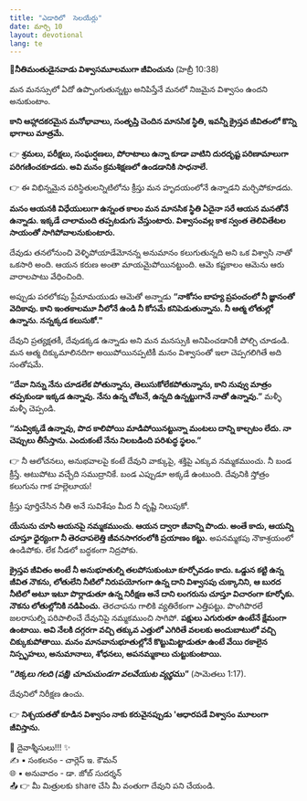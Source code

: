 ```yaml
---
title: "ఎడారిలో  సెలయేర్లు"
date: మార్చి 10
layout: devotional
lang: te
---
```


**📖నీతిమంతుడైనవాడు విశ్వాసమూలముగా జీవించును**
 (హెబ్రీ 10:38)

మన మనస్సులో ఏదో ఉప్పొంగుతున్నట్టు అనిపిస్తేనే మనలో నిజమైన విశ్వాసం ఉందని అనుకుంటాం. 

**కాని ఆహ్లాదకరమైన మనోభావాలు, సంతృప్తి చెందిన మానసిక స్థితి, ఇవన్నీ క్రైస్తవ జీవితంలో కొన్ని భాగాలు మాత్రమే.**

👉 **శ్రమలు, పరీక్షలు, సంఘర్షణలు, పోరాటాలు ఉన్నా కూడా వాటిని దురదృష్ట పరిణామాలుగా పరిగణించకూడదు. అవి మనం క్రమశిక్షణలో ఉండడానికి సాధనాలే.**

👉 ఈ విభిన్నమైన పరిస్థితులన్నిటిలోను క్రీస్తు మన హృదయంలోనే ఉన్నాడని మర్చిపోకూడదు. 

**మనం ఆయనకి విధేయులుగా ఉన్నంత కాలం మన మానసిక స్థితి ఏదైనా సరే ఆయన మనతోనే ఉన్నాడు. ఇక్కడే చాలామంది తప్పటడుగు వేస్తుంటారు. విశ్వాసంవల్ల కాక స్వంత తెలివితేటల సాయంతో సాగిపోవాలనుకుంటారు.**

దేవుడు తనలోనుంచి వెళ్ళిపోయాడేమోనన్న అనుమానం కలుగుతున్నది అని ఒక విశ్వాసి నాతో ఒకసారి అంది. ఆయన కరుణ అంతా మాయమైపోయినట్టుంది. ఆమె కష్టకాలం ఆమెను ఆరు వారాలపాటు వేధించింది. 

అప్పుడు పరలోకపు ప్రేమామయుడు ఆమెతో అన్నాడు **“నాకోసం బాహ్య ప్రపంచంలో నీ జ్ఞానంతో వెదికావు. కాని ఇంతకాలమూ నీలోనే ఉండి నీ కోసమే కనిపెడుతున్నాను. నీ ఆత్మ లోతుల్లో ఉన్నాను. నన్నక్కడ కలుసుకో."**

దేవుని ప్రత్యక్షతకీ, దేవుడక్కడ ఉన్నాడు అని మన మనస్సుకి అనిపించడానికీ పోల్చి చూడండి. మన ఆత్మ దిక్కుమాలినదిగా అయిపోయినప్పటికీ మనం విశ్వాసంతో ఇలా చెప్పగలిగితే అది సంతోషమే. 

**“దేవా నిన్ను నేను చూడలేక పోతున్నాను, తెలుసుకోలేకపోతున్నాను, కాని నువ్వు మాత్రం తప్పకుండా ఇక్కడ ఉన్నావు. నేను ఉన్న చోటనే, ఉన్నది ఉన్నట్టుగానే నాతో ఉన్నావు.”** మళ్ళీ మళ్ళీ చెప్పండి. 

**“నువ్విక్కడే ఉన్నావు, పొద కాలిపోయి మాడిపోయినట్టున్నా మంటలు దాన్ని కాల్చటం లేదు. నా చెప్పులు తీసేస్తాను. ఎందుకంటే నేను నిలబడింది పరిశుద్ధ స్థలం.”**

👉 నీ ఆలోచనలు, అనుభవాలపై కంటే దేవుని వాక్కుపై, శక్తిపై ఎక్కువ నమ్మకముంచు. నీ బండ క్రీస్తే. ఆటుపోటు వచ్చేది సముద్రానికే. బండ ఎప్పుడూ అక్కడే ఉంటుంది. దేవునికి స్తోత్రం కలుగును గాక హల్లెలూయ! 

క్రీస్తు పూర్తిచేసిన నీతి అనే సువిశేషం మీద నీ దృష్టి నిలుపుకో. 

**యేసును చూసి ఆయనపై నమ్మకముంచు. ఆయన ద్వారా జీవాన్ని పొందు. అంతే కాదు, ఆయన్ని చూస్తూ ధైర్యంగా నీ తెరచాపలెత్తి జీవనసాగరంలోకి ప్రయాణం కట్టు.** అపనమ్మకపు నౌకాశ్రయంలో ఉండిపోకు. లేక నీడలో బద్ధకంగా నిద్రపోకు. 

**క్రైస్తవ జీవితం అంటే నీ అనుభూతుల్ని తలపోసుకుంటూ కూర్చోవడం కాదు. ఒడ్డున కట్టి ఉన్న జీవిత నౌకను, లోతులేని నీటిలో నిరుపయోగంగా ఉన్న దాని విశ్వాసపు చుక్కానిని, ఆ బురద నీటిలో అటూ ఇటూ పొర్లాడుతూ ఉన్న  నిరీక్షణ అనే దాని లంగరును చూస్తూ విచారంగా కూర్ళోకు. నౌకను లోతుల్లోనికి నడిపించు.** తెరచాపను గాలికి వ్యతిరేకంగా ఎత్తిపట్టు. పొంగిపొరలే జలరాసుల్ని పరిపాలించే దేవునిపై నమ్మకముంచి సాగిపో. 
**పక్షులు ఎగురుతూ ఉంటేనే క్షేమంగా ఉంటాయి. అవి నేలకి దగ్గరగా వచ్చి తక్కువ ఎత్తులో ఎగిరితే వలలకు అందుబాటులో వచ్చి చిక్కుకుపోతాయి. మనం మానవానుభూతుల్లోనే కొట్టుమిట్టాడుతూ ఉంటే వేయి రకాలైన నిస్పృహలు, అనుమానాలు, శోధనలు, అపనమ్మకాలు చుట్టుకుంటాయి.**

 **_"రెక్కలు గలది (పక్షి) చూచుచుండగా వలవేయుట వ్యర్థము"_** 
(సామెతలు 1:17).

 దేవునిలో నిరీక్షణ ఉంచు.

👉 **నిశ్చయతతో కూడిన విశ్వాసం నాకు కరువైనప్పుడు 'ఆధారపడే విశ్వాసం మూలంగా జీవిస్తాను.**

<div class="blessing">🙏 <span class="bless-text">దైవాశ్శీసులు!!!</span> ✨</div>

<div class="credit">✍️ <span class="credit-text">▪ సంకలనం - చార్లెస్ ఇ. కౌమన్</span></div>
<div class="credit">🌐 <span class="credit-text">▪ అనువాదం - డా. జోబ్ సుదర్శన్</span></div>


<div class="share">📤 👉 <span class="share-text">మీ మిత్రులకు share చేసి మీ వంతుగా దేవుని పని చేయండి.</span></div>
